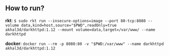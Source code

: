 ## How to run?

**rkt**:
`$ sudo rkt run --insecure-options=image --port 80-tcp:8080 --volume data,kind=host,source="$PWD",readOnly=true akhal3d/darkhttpd:1.12 --mount volume=data,target=/var/www/ --name darkhttpd`

**docker**: `docker run --rm -p 8080:80 -v "$PWD:/var/www" --name darkhttpd akhal3d/darkhttpd:1.12`